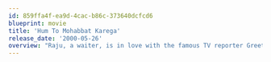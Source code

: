 ```yaml
---
id: 859ffa4f-ea9d-4cac-b86c-373640dcfcd6
blueprint: movie
title: 'Hum To Mohabbat Karega'
release_date: '2000-05-26'
overview: "Raju, a waiter, is in love with the famous TV reporter Greeta Kapoor. After a man is murdered, Kapoor shows up at Raju's door to ask him some questions - it turns out that Raju served the dead man his last supper, and the authorities hope that he might be able to help them. Raju lies and says that he was an eye witness, in order to spend more time with Kapoor. He gives the police a false description of the killer, but it matches his best friend Kutti, so soon Kutti is wanted by the police, and the Mafia, who is responsible for the killing, is after Raju."
---
```


